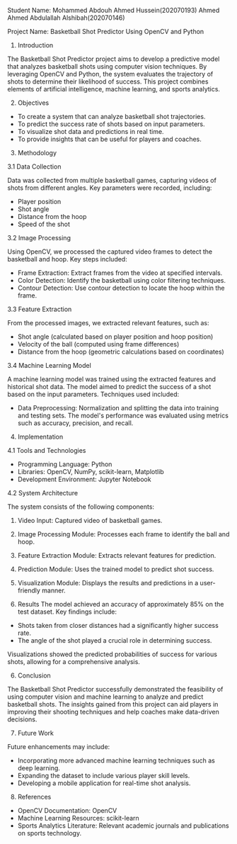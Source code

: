 Student Name:
Mohammed Abdouh Ahmed Hussein(202070193)
Ahmed Ahmed Abdulallah Alshibah(202070146)


 Project Name: Basketball Shot Predictor Using OpenCV and Python

 1. Introduction

The Basketball Shot Predictor project aims to develop a predictive model that analyzes basketball shots using computer vision techniques. By leveraging OpenCV and Python, the system evaluates the trajectory of shots to determine their likelihood of success. This project combines elements of artificial intelligence, machine learning, and sports analytics.

2. Objectives

- To create a system that can analyze basketball shot trajectories.
- To predict the success rate of shots based on input parameters.
- To visualize shot data and predictions in real time.
- To provide insights that can be useful for players and coaches.

 3. Methodology

 3.1 Data Collection

Data was collected from multiple basketball games, capturing videos of shots from different angles. Key parameters were recorded, including:

- Player position
- Shot angle
- Distance from the hoop
- Speed of the shot

3.2 Image Processing

Using OpenCV, we processed the captured video frames to detect the basketball and hoop. Key steps included:

- Frame Extraction: Extract frames from the video at specified intervals.
- Color Detection: Identify the basketball using color filtering techniques.
- Contour Detection: Use contour detection to locate the hoop within the frame.

 3.3 Feature Extraction

From the processed images, we extracted relevant features, such as:

- Shot angle (calculated based on player position and hoop position)
- Velocity of the ball (computed using frame differences)
- Distance from the hoop (geometric calculations based on coordinates)

3.4 Machine Learning Model

A machine learning model was trained using the extracted features and historical shot data. The model aimed to predict the success of a shot based on the input parameters. Techniques used included:

- Data Preprocessing: Normalization and splitting the data into training and testing sets.
The model's performance was evaluated using metrics such as accuracy, precision, and recall.

4. Implementation

4.1 Tools and Technologies

- Programming Language: Python
- Libraries: OpenCV, NumPy, scikit-learn, Matplotlib
- Development Environment: Jupyter Notebook

 4.2 System Architecture

The system consists of the following components:

1. Video Input: Captured video of basketball games.
2. Image Processing Module: Processes each frame to identify the ball and hoop.
3. Feature Extraction Module: Extracts relevant features for prediction.
4. Prediction Module: Uses the trained model to predict shot success.
5. Visualization Module: Displays the results and predictions in a user-friendly manner.

 5. Results
The model achieved an accuracy of approximately 85% on the test dataset. Key findings include:

- Shots taken from closer distances had a significantly higher success rate.
- The angle of the shot played a crucial role in determining success.

Visualizations showed the predicted probabilities of success for various shots, allowing for a comprehensive analysis.

 6. Conclusion

The Basketball Shot Predictor successfully demonstrated the feasibility of using computer vision and machine learning to analyze and predict basketball shots. The insights gained from this project can aid players in improving their shooting techniques and help coaches make data-driven decisions.

 7. Future Work

Future enhancements may include:

- Incorporating more advanced machine learning techniques such as deep learning.
- Expanding the dataset to include various player skill levels.
- Developing a mobile application for real-time shot analysis.

8. References

- OpenCV Documentation: OpenCV
- Machine Learning Resources: scikit-learn
- Sports Analytics Literature: Relevant academic journals and publications on sports technology.
